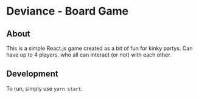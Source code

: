 # Deviance - Board Game
## About
This is a simple React.js game created as a bit of fun for kinky partys. Can have up to 4 players, who all can interact (or not) with each other. 

## Development
To run, simply use `yarn start`.